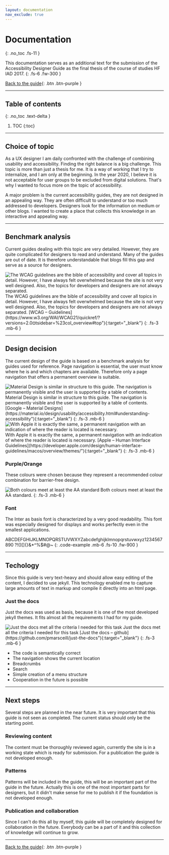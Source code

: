 ```yaml
---
layout: documentation
nav_exclude: true
---
```


# Documentation
{: .no_toc .fs-11 }

This documentation serves as an additional text for the submission of the Accessibility Designer Guide as the final thesis of the course of studies HF IAD 2017.
{: .fs-6 .fw-300 }

[Back to the guide](/docs){: .btn .btn-purple }

---

## Table of contents
{: .no_toc .text-delta }

1. TOC
{:toc}

---

## Choice of topic
As a UX designer I am daily confronted with the challenge of combining usability and accessibility. Finding the right balance is a big challenge. This topic is more than just a thesis for me. It is a way of working that I try to internalize, and I am only at the beginning. In the year 2020, I believe it is not acceptable for user groups to be excluded from digital solutions. That's why I wanted to focus more on the topic of accessibility.

A major problem is the current accessibility guides, they are not designed in an appealing way. They are often difficult to understand or too much addressed to developers. Designers look for the information on medium or other blogs. I wanted to create a place that collects this knowledge in an interactive and appealing way.

----

## Benchmark analysis
Current guides dealing with this topic are very detailed. However, they are quite complicated for designers to read and understand. Many of the guides are out of date. It is therefore understandable that blogs fill this gap and serve as a source for designers.

<img src="{{ '/assets/images/documentation/w3c.png' | prepend: site.baseurl }}" alt="The WCAG guidelines are the bible of accessibility and cover all topics in detail. However, I have always felt overwhelmed because the site is not very well designed. Also, the topics for developers and designers are not always separated."/>
The WCAG guidelines are the bible of accessibility and cover all topics in detail. However, I have always felt overwhelmed because the site is not very well designed. Also, the topics for developers and designers are not always separated. [WCAG – Guidelines](https://www.w3.org/WAI/WCAG21/quickref/?versions=2.0&currentsidebar=%23col_overview#top"){:target="_blank"}
{: .fs-3 .mb-6 }

---

## Design decision
The current design of the guide is based on a benchmark analysis for guides used for reference. Page navigation is essential, the user must know where he is and which chapters are available. Therefore only a page navigation that offers a permanent overview is suitable.

<img src="{{ '/assets/images/documentation/material.png' | prepend: site.baseurl }}" alt="Material Design is similar in structure to this guide. The navigation is permanently visible and the user is supported by a table of contents."/>
Material Design is similar in structure to this guide. The navigation is permanently visible and the user is supported by a table of contents. [Google – Material Designs](https://material.io/design/usability/accessibility.html#understanding-accessibility"){:target="_blank"}
{: .fs-3 .mb-6 }

<img src="{{ '/assets/images/documentation/apple_dev.png' | prepend: site.baseurl }}" alt="With Apple it is exactly the same, a permanent navigation with an indication of where the reader is located is necessary."/>
With Apple it is exactly the same, a permanent navigation with an indication of where the reader is located is necessary. [Apple – Human Interface Guidelines](https://developer.apple.com/design/human-interface-guidelines/macos/overview/themes/"){:target="_blank"}
{: .fs-3 .mb-6 }

### Purple/Orange
These colours were chosen because they represent a recommended colour combination for barrier-free design.

<img src="{{ '/assets/images/documentation/colour_doc.png' | prepend: site.baseurl }}" alt="Both colours meet at least the AA standard"/>
Both colours meet at least the AA standard.
{: .fs-3 .mb-6 }

### Font
The Inter as basis font is characterized by a very good readability. This font was especially designed for displays and works perfectly even in the smallest applications.

ABCDEFGHIJKLMNOPQRSTUVWXYZabcdefghijklmnopqrstuvwxyz1234567890 ?!()[]{}&*^%$#@~ 
{: .code-example .mb-6 .fs-10 .fw-900  }


---

## Techology
Since this guide is very text-heavy and should allow easy editing of the content, I decided to use jekyll. This technology enabled me to capture large amounts of text in markup and compile it directly into an html page.

### Just the docs
Just the docs was used as basis, because it is one of the most developed jekyll themes. It fits almost all the requirements I had for my guide.

<img src="{{ '/assets/images/documentation/docs.gif' | prepend: site.baseurl }}" alt="Just the docs met all the criteria I needed for this task "/>
Just the docs met all the criteria I needed for this task [Just the docs – github](https://github.com/pmarsceill/just-the-docs"){:target="_blank"}
{: .fs-3 .mb-6 }

- The code is semantically correct
- The navigation shows the current location
- Breadcrumbs
- Search
- Simple creation of a menu structure
- Cooperation in the future is possible

---

## Next steps
Several steps are planned in the near future. It is very important that this guide is not seen as completed. The current status should only be the starting point. 

### Reviewing content
The content must be thoroughly reviewed again, currently the site is in a working state which is ready for submission. For a publication the guide is not developed enough.

### Patterns
Patterns will be included in the guide, this will be an important part of the guide in the future. Actually this is one of the most important parts for designers, but it didn't make sense for me to publish it if the foundation is not developed enough.

### Publication and collaboration
Since I can't do this all by myself, this guide will be completely designed for collaboration in the future. Everybody can be a part of it and this collection of knowledge will continue to grow.

---

[Back to the guide](/docs){: .btn .btn-purple }
